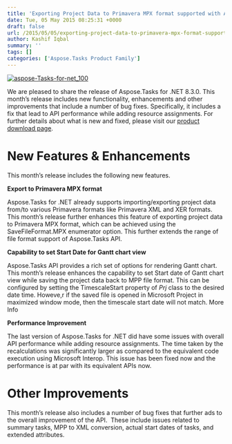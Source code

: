 ```yaml
---
title: 'Exporting Project Data to Primavera MPX format supported with Aspose.Tasks for .NET 8.3.0'
date: Tue, 05 May 2015 08:25:31 +0000
draft: false
url: /2015/05/05/exporting-project-data-to-primavera-mpx-format-supported-with-aspose.tasks-for-.net-8.3.0/
author: Kashif Iqbal
summary: ''
tags: []
categories: ['Aspose.Tasks Product Family']
---
```


[![][1]](https://blog.aspose.com/wp-content/uploads/sites/2/2015/05/aspose-Tasks-for-net_100.png)

We are pleased to share the release of Aspose.Tasks for .NET 8.3.0. This month’s release includes new functionality, enhancements and other improvements that include a number of bug fixes. Specifically, it includes a fix that lead to API performance while adding resource assignments. For further details about what is new and fixed, please visit our [product download page][2].

# New Features & Enhancements

This month’s release includes the following new features.

**Export to Primavera MPX format**

Aspose.Tasks for .NET already supports importing/exporting project data from/to various Primavera formats like Primavera XML and XER formats. This month’s release further enhances this feature of exporting project data to Primavera MPX format, which can be achieved using the SaveFileFormat.MPX enumerator option. This further extends the range of file format support of Aspose.Tasks API.

**Capability to set Start Date for Gantt chart view**

Aspose.Tasks API provides a rich set of options for rendering Gantt chart. This month’s release enhances the capability to set Start date of Gantt chart view while saving the project data back to MPP file format. This can be configured by setting the TimescaleStart property of _Prj_ class to the desired date time. Howeve,r if the saved file is opened in Microsoft Project in maximized window mode, then the timescale start date will not match. More Info

**Performance Improvement**

The last version of Aspose.Tasks for .NET did have some issues with overall API performance while adding resource assignments. The time taken by the recalculations was significantly larger as compared to the equivalent code execution using Microsoft Interop. This issue has been fixed now and the performance is at par with its equivalent APIs now.

# Other Improvements

This month’s release also includes a number of bug fixes that further ads to the overall improvement of the API.  These include issues related to summary tasks, MPP to XML conversion, actual start dates of tasks, and extended attributes.




[1]: https://blog.aspose.com/wp-content/uploads/sites/2/2015/05/aspose-Tasks-for-net_100.png "aspose-Tasks-for-net_100"
[2]: http://www.aspose.com/community/files/51/.net-components/aspose.tasks-for-.net/category1112.aspx




